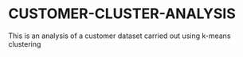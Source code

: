 # CUSTOMER-CLUSTER-ANALYSIS

This is an analysis of a customer dataset carried out using k-means clustering 
